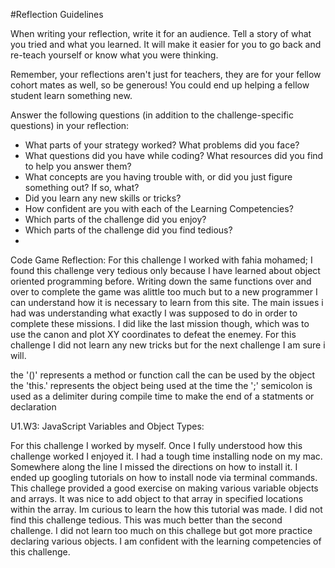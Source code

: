 #Reflection Guidelines

When writing your reflection, write it for an audience. Tell a story of what you tried and what you learned. It will make it easier for you to go back and re-teach yourself or know what you were thinking. 

Remember, your reflections aren't just for teachers, they are for your fellow cohort mates as well, so be generous! You could end up helping a fellow student learn something new.

Answer the following questions (in addition to the challenge-specific questions) in your reflection:

* What parts of your strategy worked? What problems did you face?   
* What questions did you have while coding? What resources did you find to help you answer them?  
* What concepts are you having trouble with, or did you just figure something out? If so, what?  
* Did you learn any new skills or tricks?
* How confident are you with each of the Learning Competencies? 
* Which parts of the challenge did you enjoy?
* Which parts of the challenge did you find tedious?
* 

Code Game Reflection:
For this challenge I worked with fahia mohamed;  I found this challenge very tedious only because I have learned about object oriented programming before. Writing down the same functions over and over to complete the game was alittle too much but to a new programmer I can understand how it is necessary to learn from this site. The main issues i had was understanding what exactly I was supposed to do in order to complete these missions. I did like the last mission though, which was to use the canon and plot XY coordinates to defeat the enemey. For this challenge I did not learn any new tricks but for the next challenge I am sure i will. 

the '()' represents a method or function call the can be used by the object
the 'this.' represents the object being used at the time
the ';' semicolon is used as a delimiter during compile time to make the end of a statments or declaration

U1.W3: JavaScript Variables and Object Types:

For this challenge I worked by myself. Once I fully understood how this challenge worked I enjoyed it. I had a tough time installing node on my mac. Somewhere along the line I missed the directions on how to install it. I ended up googling tutorials on how to install node via terminal commands. This challege provided a good exercise on making various variable objects and arrays. It was nice to add object to that array in specified locations within the array. Im curious to learn the how this tutorial was made. I did not find this challenge tedious. This was much better than the second challenge. I did not learn too much on this challege but got more practice declaring various objects.  I am confident with the learning competencies of this challenge.



